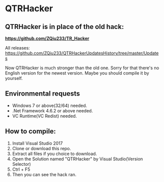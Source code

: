 # QTRHacker
## QTRHacker is in place of the old hack: 
**https://github.com/ZQiu233/TR_Hacker**

All releases: https://github.com/ZQiu233/QTRHackerUpdatesHistory/tree/master/Updates

Now QTRHacker is much stronger than the old one.
Sorry for that there's no English version for the newest version.
Maybe you should compile it by yourself.

## Environmental requests
* Windows 7 or above(32/64) needed.
* .Net Framework 4.6.2 or above needed.
* VC Runtime(VC Redist) needed.

## How to compile:
1. Install Visual Studio 2017
2. Clone or download this repo.
3. Extract all files if you choice to download.
4. Open the Solution named "QTRHacker" by Visual Studio(Version Selector)
5. Ctrl + F5
6. Then you can see the hack ran.

